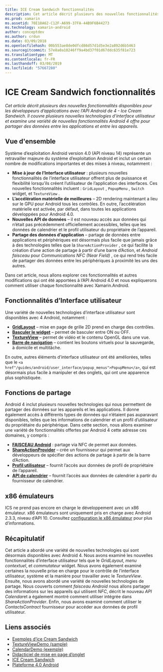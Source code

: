 ```yaml
---
title: ICE Cream Sandwich fonctionnalités
description: Cet article décrit plusieurs des nouvelles fonctionnalités disponibles pour les développeurs d’applications avec l’API Android de 4 - Ice Cream Sandwich. Il couvre plusieurs nouvelles technologies d’interface utilisateur et examine une variété de nouvelles fonctionnalités Android 4 offre pour partager des données entre les applications et entre les appareils.
ms.prod: xamarin
ms.assetid: 78E18A62-C12F-A699-37FA-44B9F6B44273
ms.technology: xamarin-android
author: conceptdev
ms.author: crdun
ms.date: 03/09/2018
ms.openlocfilehash: 00b553ae8de0dfcd86d57d1d5e3e2a892d6b5463
ms.sourcegitcommit: 57e8a0a10246ff9a4bd37f01d67ddc635f81e723
ms.translationtype: MT
ms.contentlocale: fr-FR
ms.lasthandoff: 03/08/2019
ms.locfileid: "57667280"
---
```

# <a name="ice-cream-sandwich-features"></a>ICE Cream Sandwich fonctionnalités

_Cet article décrit plusieurs des nouvelles fonctionnalités disponibles pour les développeurs d’applications avec l’API Android de 4 - Ice Cream Sandwich. Il couvre plusieurs nouvelles technologies d’interface utilisateur et examine une variété de nouvelles fonctionnalités Android 4 offre pour partager des données entre les applications et entre les appareils._

## <a name="overview"></a>Vue d'ensemble

Système d’exploitation Android version 4.0 (API niveau 14) représente un retravailler majeure du système d’exploitation Android et inclut un certain nombre de modifications importantes et des mises à niveau, notamment :

-   **Mise à jour de l’Interface utilisateur** : plusieurs nouvelles fonctionnalités de l’interface utilisateur offrent plus de puissance et flexibilité lorsqu’ils créent l’utilisateur de l’application des interfaces. Ces nouvelles fonctionnalités incluent : `GridLayout` , `PopupMenu` , `Switch` widget, et `TextureView` . 
-   **L’accélération matérielle de meilleures** – 2D rendering maintenant a lieu sur le GPU pour Android tous les contrôles. En outre, l’accélération matérielle est activée, par défaut, dans toutes les applications développées pour Android 4.0. 
-   **Nouvelles API de données** – il est nouveau accès aux données qui n’était pas précédemment officiellement accessibles, telles que les données de calendrier et le profil utilisateur du propriétaire de l’appareil. 
-   **Partage des données d’application** – partage de données entre applications et périphériques est désormais plus facile que jamais grâce à des technologies telles que la `ShareActionProvider` , ce qui facilite la création d’une action de partage à partir d’une barre d’Action, et *Android faisceau* pour *Communications NFC (Near Field)* , ce qui rend très facile de partager des données entre les périphériques à proximité les uns des autres. 


Dans cet article, nous allons explorer ces fonctionnalités et autres modifications qui ont été apportées à l’API Android 4.0 et nous expliquerons comment utiliser chaque fonctionnalité avec Xamarin.Android.

## <a name="user-interface-features"></a>Fonctionnalités d’Interface utilisateur

Une variété de nouvelles technologies d’interface utilisateur sont disponibles avec 4 Android, notamment :

-   **[GridLayout](~/android/user-interface/layouts/grid-layout.md)**  – mise en page de grille 2D prend en charge des contrôles. 
-   **[Basculer le widget](~/android/user-interface/controls/switch.md)**  – permet de basculer entre ON ou OFF. 
-   **[TextureView](~/android/user-interface/controls/texture-view.md)**  – permet de vidéo et le contenu OpenGL dans une vue. 
-   **[Barre de navigation](~/android/user-interface/controls/navigation-bar.md)**  – contient les boutons virtuels pour la sauvegarde, à domicile et multitâche. 


En outre, autres éléments d’interface utilisateur ont été améliorées, telles que le `<a href"/guides/android/user_interface/popup_menus">PopupMenu</a>`, qui est désormais plus facile à manipuler et des onglets, qui ont une apparence plus sophistiquée.

## <a name="sharing-features"></a>Fonctions de partage

Android 4 inclut plusieurs nouvelles technologies qui nous permettent de partager des données sur les appareils et les applications. Il donne également accès à différents types de données qui n’étaient pas auparavant disponibles, telles que les informations de calendrier et un profil d’utilisateur du propriétaire du périphérique. Dans cette section, nous allons examiner une variété de fonctionnalités offertes par Android 4 cette adresse ces domaines, y compris :

-  **[FAISCEAU Android](~/android/platform/android-beam.md)**  : partage via NFC de permet aux données.
-   **[ShareActionProvider](~/android/user-interface/controls/action-bar.md)**  – crée un fournisseur qui permet aux développeurs de spécifier des actions de partage à partir de la barre d’Action. 
-   **[Profil utilisateur](~/android/user-interface/user-profile.md)**  – fournit l’accès aux données de profil de propriétaire de l’appareil. 
-   **[API de calendrier](~/android/user-interface/controls/calendar.md)**  – fournit l’accès aux données de calendrier à partir du fournisseur de calendrier. 

## <a name="x86-emulators"></a>x86 émulateurs

ICS ne prend pas encore en charge le développement avec un x86 émulateur. x86 émulateurs sont uniquement pris en charge avec Android 2.3.3, niveau d’API 10. Consultez [configuration le x86 émulateur](~/android/get-started/installation/android-emulator/index.md) pour plus d’informations.

## <a name="summary"></a>Récapitulatif

Cet article a abordé une variété de nouvelles technologies qui sont désormais disponibles avec Android 4. Nous avons examiné les nouvelles fonctionnalités d’interface utilisateur tels que le *GridLayout*, *menu contextuel*, et *commutateur* widget. Nous avons également examiné certaines la nouvelle prise en charge pour le contrôle de l’interface utilisateur, système et la manière pour travailler avec le *TextureView*. Ensuite, nous avons abordé une variété de nouvelles technologies de partage. Nous couverts comment *faisceau Android* nous allons partager des informations sur les appareils qui utilisent *NFC*, décrit le nouveau *API Calendar*et a également montré comment utiliser intégrée dans  *ShareActionProvider*.
Enfin, nous avons examiné comment utiliser le *ContactsContract* fournisseur pour accéder aux données de profil utilisateur.



## <a name="related-links"></a>Liens associés

- [Exemples d’ice Cream Sandwich](https://developer.xamarin.com/samples/monodroid/PlatformFeatures/ICS_Samples/)
- [TextureViewDemo (sample)](https://developer.xamarin.com/samples/monodroid/TextureViewDemo/)
- [CalendarDemo (exemple)](https://developer.xamarin.com/samples/monodroid/CalendarDemo/)
- [Didacticiel de mise en page d’onglet](~/android/user-interface/layouts/tab-layout/index.md)
- [ICE Cream Sandwich](https://developer.android.com/about/versions/android-4.0-highlights.html)
- [Plateforme 4.0 Android](https://developer.android.com/about/versions/android-4.0.html)
